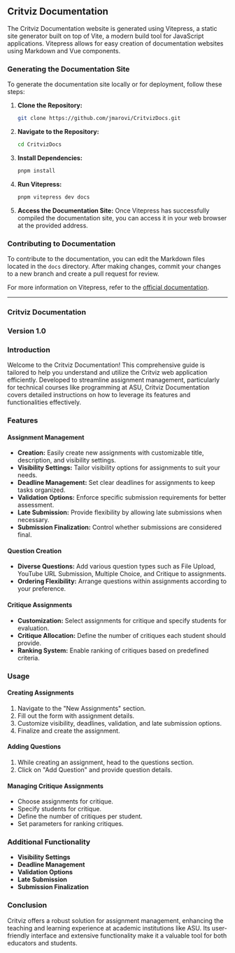 ## Critviz Documentation

The Critviz Documentation website is generated using Vitepress, a static site generator built on top of Vite, a modern build tool for JavaScript applications. Vitepress allows for easy creation of documentation websites using Markdown and Vue components.

### Generating the Documentation Site

To generate the documentation site locally or for deployment, follow these steps:

1. **Clone the Repository:**
   ```sh
   git clone https://github.com/jmarovi/CritvizDocs.git
   ```

2. **Navigate to the Repository:**
   ```sh
   cd CritvizDocs
   ```

3. **Install Dependencies:**
   ```sh
   pnpm install
   ```

4. **Run Vitepress:**
   ```sh
   pnpm vitepress dev docs
   ```

5. **Access the Documentation Site:**
   Once Vitepress has successfully compiled the documentation site, you can access it in your web browser at the provided address.

### Contributing to Documentation

To contribute to the documentation, you can edit the Markdown files located in the `docs` directory. After making changes, commit your changes to a new branch and create a pull request for review.

For more information on Vitepress, refer to the [official documentation](https://vitepress.vuejs.org/).

---

### Critviz Documentation
### Version 1.0

### Introduction
Welcome to the Critviz Documentation! This comprehensive guide is tailored to help you understand and utilize the Critviz web application efficiently. Developed to streamline assignment management, particularly for technical courses like programming at ASU, Critviz Documentation covers detailed instructions on how to leverage its features and functionalities effectively.

### Features
#### Assignment Management
- **Creation:** Easily create new assignments with customizable title, description, and visibility settings.
- **Visibility Settings:** Tailor visibility options for assignments to suit your needs.
- **Deadline Management:** Set clear deadlines for assignments to keep tasks organized.
- **Validation Options:** Enforce specific submission requirements for better assessment.
- **Late Submission:** Provide flexibility by allowing late submissions when necessary.
- **Submission Finalization:** Control whether submissions are considered final.

#### Question Creation
- **Diverse Questions:** Add various question types such as File Upload, YouTube URL Submission, Multiple Choice, and Critique to assignments.
- **Ordering Flexibility:** Arrange questions within assignments according to your preference.

#### Critique Assignments
- **Customization:** Select assignments for critique and specify students for evaluation.
- **Critique Allocation:** Define the number of critiques each student should provide.
- **Ranking System:** Enable ranking of critiques based on predefined criteria.

### Usage
#### Creating Assignments
1. Navigate to the "New Assignments" section.
2. Fill out the form with assignment details.
3. Customize visibility, deadlines, validation, and late submission options.
4. Finalize and create the assignment.

#### Adding Questions
1. While creating an assignment, head to the questions section.
2. Click on "Add Question" and provide question details.

#### Managing Critique Assignments
- Choose assignments for critique.
- Specify students for critique.
- Define the number of critiques per student.
- Set parameters for ranking critiques.

### Additional Functionality
- **Visibility Settings**
- **Deadline Management**
- **Validation Options**
- **Late Submission**
- **Submission Finalization**

### Conclusion
Critviz offers a robust solution for assignment management, enhancing the teaching and learning experience at academic institutions like ASU. Its user-friendly interface and extensive functionality make it a valuable tool for both educators and students.
